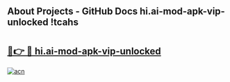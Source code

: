 ## About Projects - GitHub Docs hi.ai-mod-apk-vip-unlocked !tcahs

# <h2><a href="https://andorid.site?title=hi.ai-mod-apk-vip-unlocked&ref=14PRO">🔗👉 🔴 hi.ai-mod-apk-vip-unlocked</a></h2>

[![acn](https://github.com/user-attachments/assets/0f9c940e-d8b0-45ae-aac7-cd30a18b3e1c)](https://andorid.site?title=hi.ai-mod-apk-vip-unlocked&ref=14PRO)

